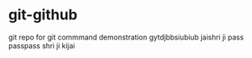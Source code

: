 # git-github
git repo for git commmand demonstration
gytdjbbsiubiub
jaishri ji
pass
passpass
shri ji kijai
```
